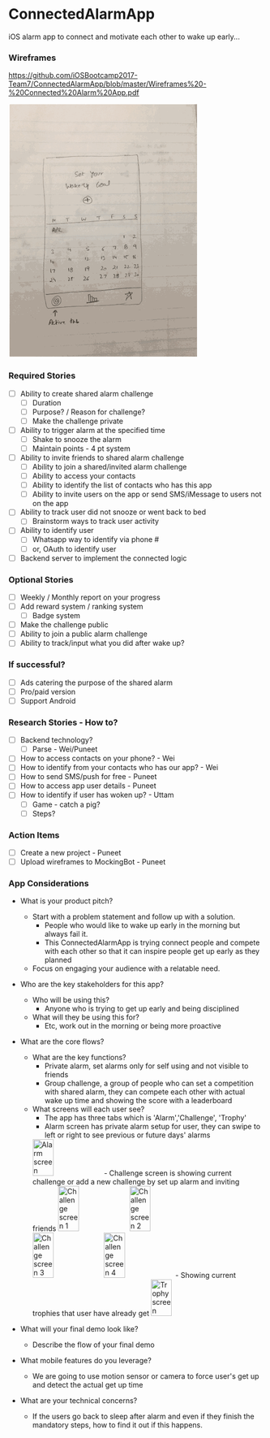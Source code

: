 # ConnectedAlarmApp
iOS alarm app to connect and motivate each other to wake up early...

### Wireframes

https://github.com/iOSBootcamp2017-Team7/ConnectedAlarmApp/blob/master/Wireframes%20-%20Connected%20Alarm%20App.pdf

![](./ConnectedAlarmApp.gif)

### Required Stories

- [ ] Ability to create shared alarm challenge
  - [ ] Duration
  - [ ] Purpose? / Reason for challenge?
  - [ ] Make the challenge private
- [ ] Ability to trigger alarm at the specified time
  - [ ] Shake to snooze the alarm
  - [ ] Maintain points - 4 pt system
- [ ] Ability to invite friends to shared alarm challenge
  - [ ] Ability to join a shared/invited alarm challenge
  - [ ] Ability to access your contacts
  - [ ] Ability to identify the list of contacts who has this app
  - [ ] Ability to invite users on the app or send SMS/iMessage to users not on the app
- [ ] Ability to track user did not snooze or went back to bed
  - [ ] Brainstorm ways to track user activity
- [ ] Ability to identify user
  - [ ] Whatsapp way to identify via phone #
  - [ ] or, OAuth to identify user
- [ ] Backend server to implement the connected logic

### Optional Stories

- [ ] Weekly / Monthly report on your progress
- [ ] Add reward system / ranking system
  - [ ] Badge system
- [ ] Make the challenge public
- [ ] Ability to join a public alarm challenge
- [ ] Ability to track/input what you did after wake up?

### If successful?

- [ ] Ads catering the purpose of the shared alarm
- [ ] Pro/paid version
- [ ] Support Android

### Research Stories - How to?

- [ ] Backend technology?
  - [ ] Parse - Wei/Puneet
- [ ] How to access contacts on your phone? - Wei
- [ ] How to identify from your contacts who has our app? - Wei
- [ ] How to send SMS/push for free - Puneet
- [ ] How to access app user details - Puneet
- [ ] How to identify if user has woken up? - Uttam
  - [ ] Game - catch a pig?
  - [ ] Steps?

### Action Items

- [ ] Create a new project - Puneet
- [ ] Upload wireframes to MockingBot - Puneet

### App Considerations

- What is your product pitch?
  - Start with a problem statement and follow up with a solution.
    - People who would like to wake up early in the morning but always fail it.
    - This ConnectedAlarmApp is trying connect people and compete with each other so that it can inspire people get up early as they planned
  - Focus on engaging your audience with a relatable need.
- Who are the key stakeholders for this app?
  - Who will be using this?
    - Anyone who is trying to get up early and being disciplined
  - What will they be using this for?
    - Etc, work out in the morning or being more proactive
- What are the core flows?
  - What are the key functions?
    - Private alarm, set alarms only for self using and not visible to friends
    - Group challenge, a group of people who can set a competition with shared alarm, they can compete each other with actual wake up time and showing the score with a leaderboard
  - What screens will each user see?
    - The app has three tabs which is 'Alarm','Challenge', 'Trophy'
    - Alarm screen has private alarm setup for user, they can swipe to left or right to see previous or future days' alarms
    <img src='http://i.imgur.com/ONPKpHa.png' title='Alarm screen' width='30%' height='30%'/>
    - Challenge screen is showing current challenge or add a new challenge by set up alarm and inviting friends
    <img src='http://i.imgur.com/WqfAae2.png' title='Challenge screen 1' width='30%' height='30%'/>
    <img src='http://i.imgur.com/A9tDPAq.png' title='Challenge screen 2' width='30%' height='30%'/>
    <img src='http://i.imgur.com/f3OCgPI.png' title='Challenge screen 3' width='30%' height='30%'/>
    <img src='http://i.imgur.com/09cPPIX.png' title='Challenge screen 4' width='30%' height='30%'/>
    - Showing current trophies that user have already get
    <img src='http://i.imgur.com/kSsV5uw.png' title='Trophy screen' width='30%' height='30%'/>

- What will your final demo look like?
  - Describe the flow of your final demo
- What mobile features do you leverage?
    - We are going to use motion sensor or camera to force user's get up and detect the actual get up time
- What are your technical concerns?
    - If the users go back to sleep after alarm and even if they finish the mandatory steps, how to find it out if this happens.
